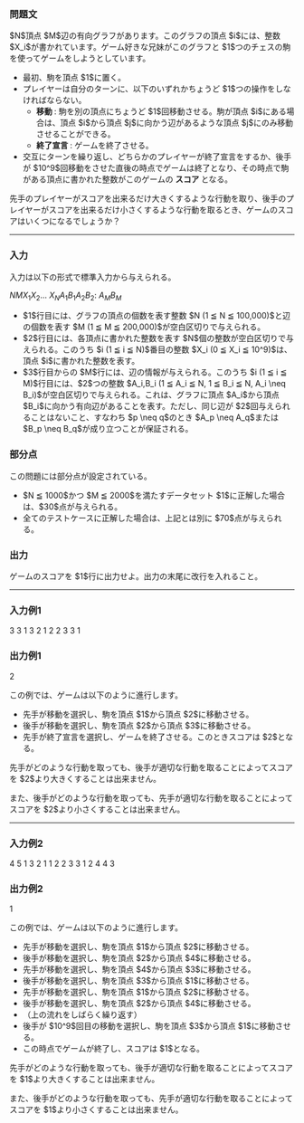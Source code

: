 
<div>

<div>

<div>

<section>

### **問題文**

<p>
$N$頂点 $M$辺の有向グラフがあります。このグラフの頂点 $i$には、整数 $X_i$が書かれています。ゲーム好きな兄妹がこのグラフと $1$つのチェスの駒を使ってゲームをしようとしています。
</p>

<ul>

<li>
最初、駒を頂点 $1$に置く。
</li>

<li>
プレイヤーは自分のターンに、以下のいずれかちょうど $1$つの操作をしなければならない。
		
<ul>

<li>

<strong>
移動
</strong>
: 駒を別の頂点にちょうど $1$回移動させる。駒が頂点 $i$にある場合は、頂点 $i$から頂点 $j$に向かう辺があるような頂点 $j$にのみ移動させることができる。
			
</li>

<li>

<strong>
終了宣言
</strong>
: ゲームを終了させる。
			
</li>

</ul>

</li>

<li>
交互にターンを繰り返し、どちらかのプレイヤーが終了宣言をするか、後手が $10^9$回移動をさせた直後の時点でゲームは終了となり、その時点で駒がある頂点に書かれた整数がこのゲームの 
		
<strong>
スコア
</strong>
となる。
	
</li>

</ul>

<p>
先手のプレイヤーがスコアを出来るだけ大きくするような行動を取り、後手のプレイヤーがスコアを出来るだけ小さくするような行動を取るとき、ゲームのスコアはいくつになるでしょうか？
</p>

</section>

</div>

---

<div>

<div>

<section>

### **入力**

<p>
入力は以下の形式で標準入力から与えられる。
</p>

<div>

$N$$M$$X_1$$X_2$... $X_N$$A_1$$B_1$$A_2$$B_2$:
$A_M$$B_M$
</div>

<ul>

<li>
$1$行目には、グラフの頂点の個数を表す整数 $N (1 ≦ N ≦ 100,000)$と辺の個数を表す $M (1 ≦ M ≦ 200,000)$が空白区切りで与えられる。
</li>

<li>
$2$行目には、各頂点に書かれた整数を表す $N$個の整数が空白区切りで与えられる。このうち $i (1 ≦ i ≦ N)$番目の整数 $X_i (0 ≦ X_i ≦ 10^9)$は、頂点 $i$に書かれた整数を表す。
</li>

<li>
$3$行目からの $M$行には、辺の情報が与えられる。このうち $i (1 ≦ i ≦ M)$行目には、$2$つの整数 $A_i,B_i (1 ≦ A_i ≦ N, 1 ≦ B_i ≦ N, A_i \neq B_i)$が空白区切りで与えられる。これは、グラフに頂点 $A_i$から頂点 $B_i$に向かう有向辺があることを表す。ただし、同じ辺が $2$回与えられることはないこと、すなわち $p \neq q$のとき $A_p \neq A_q$または $B_p \neq B_q$が成り立つことが保証される。
</li>

</ul>

</section>

</div>

<div>

<section>

### **部分点**

<p>
この問題には部分点が設定されている。
</p>

<ul>

<li>
$N ≦ 1000$かつ $M ≦ 2000$を満たすデータセット $1$に正解した場合は、$30$点が与えられる。
</li>

<li>
全てのテストケースに正解した場合は、上記とは別に $70$点が与えられる。
</li>

</ul>

</section>

</div>

<div>

<section>

### **出力**

<p>
ゲームのスコアを $1$行に出力せよ。出力の末尾に改行を入れること。
</p>

</section>

</div>

</div>

---

<div>

<section>

### **入力例1**

<div>

3 3
1 3 2
1 2
2 3
3 1

</div>

</section>

</div>

<div>

<section>

### **出力例1**

<div>

2

</div>

<p>
この例では、ゲームは以下のように進行します。
</p>

<ul>

<li>
先手が移動を選択し、駒を頂点 $1$から頂点 $2$に移動させる。
</li>

<li>
後手が移動を選択し、駒を頂点 $2$から頂点 $3$に移動させる。
</li>

<li>
先手が終了宣言を選択し、ゲームを終了させる。このときスコアは $2$となる。
</li>

</ul>

<p>
先手がどのような行動を取っても、後手が適切な行動を取ることによってスコアを $2$より大きくすることは出来ません。
</p>

<p>
また、後手がどのような行動を取っても、先手が適切な行動を取ることによってスコアを $2$より小さくすることは出来ません。
</p>

</section>

</div>

---

<div>

<section>

### **入力例2**

<div>

4 5
1 3 2 1
1 2
2 3
3 1
2 4
4 3

</div>

</section>

</div>

<div>

<section>

### **出力例2**

<div>

1

</div>

<p>
この例では、ゲームは以下のように進行します。
</p>

<ul>

<li>
先手が移動を選択し、駒を頂点 $1$から頂点 $2$に移動させる。
</li>

<li>
後手が移動を選択し、駒を頂点 $2$から頂点 $4$に移動させる。
</li>

<li>
先手が移動を選択し、駒を頂点 $4$から頂点 $3$に移動させる。
</li>

<li>
後手が移動を選択し、駒を頂点 $3$から頂点 $1$に移動させる。
</li>

<li>
先手が移動を選択し、駒を頂点 $1$から頂点 $2$に移動させる。
</li>

<li>
後手が移動を選択し、駒を頂点 $2$から頂点 $4$に移動させる。
</li>

<li>
（上の流れをしばらく繰り返す）
</li>

<li>
後手が $10^9$回目の移動を選択し、駒を頂点 $3$から頂点 $1$に移動させる。
</li>

<li>
この時点でゲームが終了し、スコアは $1$となる。
</li>

</ul>

<p>
先手がどのような行動を取っても、後手が適切な行動を取ることによってスコアを $1$より大きくすることは出来ません。
</p>

<p>
また、後手がどのような行動を取っても、先手が適切な行動を取ることによってスコアを $1$より小さくすることは出来ません。
</p>

</section>

</div>

</div>

</div>
